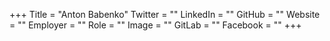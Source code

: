 +++
Title = "Anton Babenko"
Twitter = ""
LinkedIn = ""
GitHub = ""
Website = ""
Employer = ""
Role = ""
Image = ""
GitLab = ""
Facebook = ""
+++
